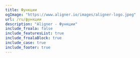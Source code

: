 ```yaml
---
title: Функции
ogImage: "https://www.aligner.io/images/aligner-logo.jpeg"
url: /ru/функции
description: "Aligner - Функции"
include_froala: false
include_featuresList: true
include_froalaBlock: true
include_case: true
include_footer: true
---
```

